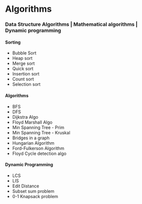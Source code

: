 # Algorithms
### Data Structure Algorithms | Mathematical algorithms | Dynamic programming

#### Sorting
* Bubble Sort
* Heap sort
* Merge sort
* Quick sort
* Insertion sort
* Count sort
* Selection sort

#### Algorithms
* BFS
* DFS
* Dijkstra Algo
* Floyd Marshall Algo
* Min Spanning Tree - Prim
* Min Spanning Tree - Kruskal
* Bridges in a graph
* Hungarian Algorithm
* Ford-Fulkerson Algorithm
* Floyd Cycle detection algo

#### Dynamic Programming
* LCS
* LIS
* Edit Distance
* Subset sum problem
* 0-1 Knapsack problem
